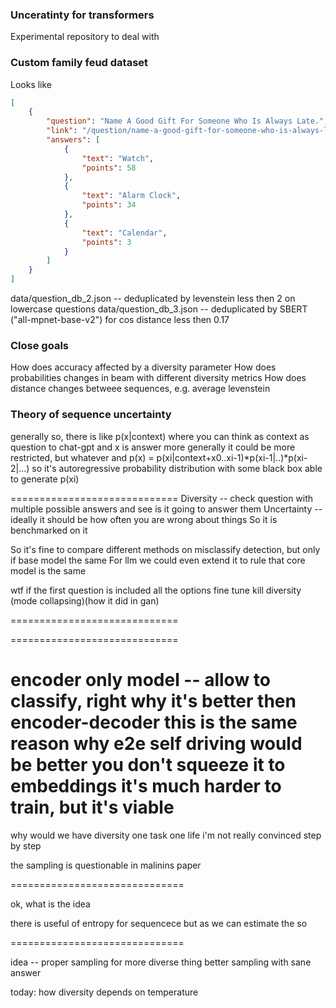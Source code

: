 ### Unceratinty for transformers
Experimental repository to deal with


### Custom family feud dataset

Looks like
```json
[
    {
        "question": "Name A Good Gift For Someone Who Is Always Late.",
        "link": "/question/name-a-good-gift-for-someone-who-is-always-late",
        "answers": [
            {
                "text": "Watch",
                "points": 58
            },
            {
                "text": "Alarm Clock",
                "points": 34
            },
            {
                "text": "Calendar",
                "points": 3
            }
        ]
    }
]
```

data/question_db_2.json -- deduplicated by levenstein less then 2 on lowercase questions
data/question_db_3.json -- deduplicated by SBERT ("all-mpnet-base-v2") for cos distance less then 0.17


### Close goals 
How does accuracy affected by a diversity parameter
How does probabilities changes in beam with different diversity metrics
How does distance changes betweee sequences, e.g. average levenstein


### Theory of sequence uncertainty
generally
so, there is like
p(x|context)
where you can think as context as question to chat-gpt and x is answer
more generally it could be more restricted, but whatever
and p(x) = p(xi|context+x0..xi-1)*p(xi-1|..)*p(xi-2|...)
so it's autoregressive probability distribution
with some black box able to generate p(xi)


=============================
Diversity -- check question with multiple possible answers and see is it going to answer them
Uncertainty -- ideally it should be how often you are wrong about things
So it is benchmarked on it

So it's fine to compare different methods on misclassify detection, but only if base model the same
For llm we could even extend it to rule that core model is the same

wtf if the first question is included all the options
fine tune kill diversity (mode collapsing)(how it did in gan)

=============================

=============================

encoder only model -- allow to classify, right
why it's better then encoder-decoder
this is the same reason why e2e self driving would be better
you don't squeeze it to embeddings
it's much harder to train, but it's viable
=============================

why would we have diversity
one task one life
i'm not really convinced
step by step

the sampling is questionable in malinins paper

==============================

ok, what is the idea

there is useful of entropy for sequencece
but as we can estimate the sо

==============================

idea -- proper sampling for more diverse thing
better sampling with sane answer

today: how diversity depends on temperature


